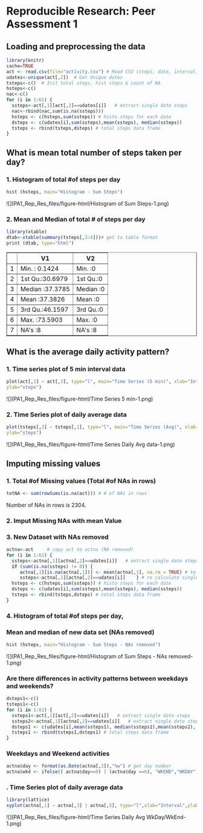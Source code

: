 # Reproducible Research: Peer Assessment 1


## Loading and preprocessing the data

```r
library(knitr)
cache=TRUE
act <- read.csv(file="activity.csv") # Read CSV (steps, date, interval)
udates<-unique(act[,2])  # Get Unique dates
tsteps<-c()  # Init total steps, hist steps & count of NA
hsteps<-c()
nac<-c()
for (i in 1:61) {
  ssteps<-act[,1][act[,2]==udates[i]]   # extract single date steps
  nac<-rbind(nac,sum(is.na(ssteps)))
  hsteps <- c(hsteps,sum(ssteps)) # histo steps for each date
  dsteps <- c(udates[i],sum(ssteps),mean(ssteps), median(ssteps))
  tsteps <- rbind(tsteps,dsteps) # total steps data frame
}
```

## What is mean total number of steps taken per day?
### 1. Histogram of total #of steps per day


```r
hist (hsteps, main="Histogram - Sum Steps")
```

![](PA1_Rep_Res_files/figure-html/Histogram of Sum Steps-1.png)<!-- -->

### 2. Mean and Median of total # of steps per day

```r
library(xtable)
dtab<-xtable(summary(tsteps[,3:4]))# get to table format
print (dtab, type="html")
```

<!-- html table generated in R 3.4.0 by xtable 1.8-2 package -->
<!-- Thu Jun 22 23:19:00 2017 -->
<table border=1>
<tr> <th>  </th> <th>       V1 </th> <th>       V2 </th>  </tr>
  <tr> <td align="right"> 1 </td> <td> Min.   : 0.1424   </td> <td> Min.   :0   </td> </tr>
  <tr> <td align="right"> 2 </td> <td> 1st Qu.:30.6979   </td> <td> 1st Qu.:0   </td> </tr>
  <tr> <td align="right"> 3 </td> <td> Median :37.3785   </td> <td> Median :0   </td> </tr>
  <tr> <td align="right"> 4 </td> <td> Mean   :37.3826   </td> <td> Mean   :0   </td> </tr>
  <tr> <td align="right"> 5 </td> <td> 3rd Qu.:46.1597   </td> <td> 3rd Qu.:0   </td> </tr>
  <tr> <td align="right"> 6 </td> <td> Max.   :73.5903   </td> <td> Max.   :0   </td> </tr>
  <tr> <td align="right"> 7 </td> <td> NA's   :8   </td> <td> NA's   :8   </td> </tr>
   </table>

## What is the average daily activity pattern?

### 1. Time series plot of 5 min interval data


```r
plot(act[,1] ~ act[,3], type="l", main="Time Series (5 min)", xlab="Interval",
ylab="steps")
```

![](PA1_Rep_Res_files/figure-html/Time Series 5 min-1.png)<!-- -->

### 2. Time Series plot of daily average data

```r
plot(tsteps[,3] ~ tsteps[,1], type="l", main="Time Series (Avg)", xlab="Interval",
ylab="steps")
```

![](PA1_Rep_Res_files/figure-html/Time Series Daily Avg data-1.png)<!-- -->


## Imputing missing values
### 1. Total #of Missing values (Total #of NAs in rows)

```r
totNA <- sum(rowSums(is.na(act))) # # of NAs in rows
```

Number of NAs in rows is 2304.

### 2. Imput Missing NAs with mean Value
### 3. New Dataset with NAs removed

```r
actna<-act     # copy act to actna (NA removed)
for (i in 1:61) {
  ssteps<-actna[,1][actna[,2]==udates[i]]   # extract single date steps
  if (sum(is.na(ssteps) != 0)) {
     actna[,1][is.na(actna[,1])] <- mean(actna[,1], na.rm = TRUE) # to mean
     ssteps<-actna[,1][actna[,2]==udates[i]]    } # re calculate single date steps  
  hsteps <- c(hsteps,sum(ssteps)) # histo steps for each date
  dsteps <- c(udates[i],sum(ssteps),mean(ssteps), median(ssteps))
  tsteps <- rbind(tsteps,dsteps) # total steps data frame
}
```
### 4. Histogram of total #of steps per day, 
### Mean and median of new data set (NAs removed)


```r
hist (hsteps, main="Histogram - Sum Steps - NAs removed")
```

![](PA1_Rep_Res_files/figure-html/Histogram of Sum Steps - NAs removed-1.png)<!-- -->
  

### Are there differences in activity patterns between weekdays and weekends?


```r
dsteps1<-c()
tsteps1<-c()
for (i in 1:61) {
  ssteps1<-act[,1][act[,2]==udates[i]]   # extract single date steps
  ssteps2<-actna[,1][actna[,2]==udates[i]]   # extract single date steps
  dsteps1 <- c(udates[i],mean(ssteps1), median(ssteps1),mean(ssteps2), median(ssteps2))
  tsteps1 <- rbind(tsteps1,dsteps1) # total steps data frame
}
```

### Weekdays and Weekend activities

```r
actna$day <- format(as.Date(actna[,2]),"%w") # get day number
actna$wkd <- ifelse(( actna$day==0) | (actna$day ==6), "WKEND","WKDAY")
```
### . Time Series plot of daily average data

```r
library(lattice)
xyplot(actna[,1] ~ actna[,3] | actna[,5], type="l",xlab="Interval",ylab="Steps")
```

![](PA1_Rep_Res_files/figure-html/Time Series Daily Avg WkDay/WkEnd-1.png)<!-- -->

